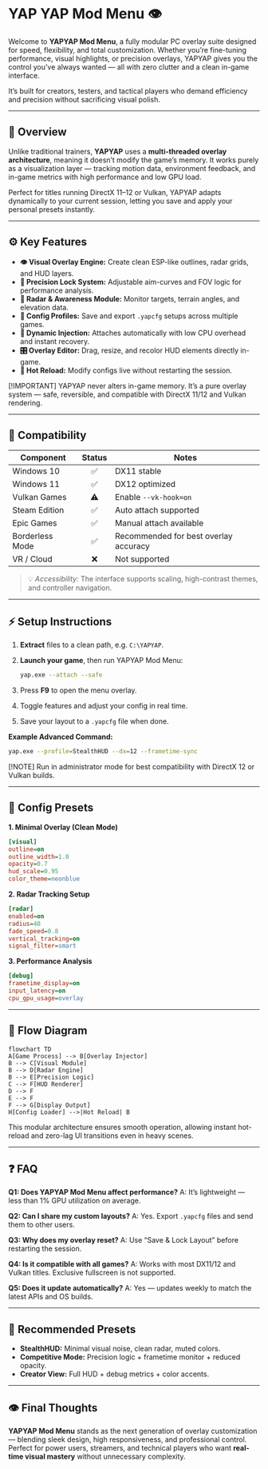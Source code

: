 # YAP YAP Mod Menu 👁️

Welcome to **YAPYAP Mod Menu**, a fully modular PC overlay suite designed for speed, flexibility, and total customization. Whether you’re fine-tuning performance, visual highlights, or precision overlays, YAPYAP gives you the control you’ve always wanted — all with zero clutter and a clean in-game interface.

It’s built for creators, testers, and tactical players who demand efficiency and precision without sacrificing visual polish.

---

## 🧭 Overview

Unlike traditional trainers, **YAPYAP** uses a **multi-threaded overlay architecture**, meaning it doesn’t modify the game’s memory. It works purely as a visualization layer — tracking motion data, environment feedback, and in-game metrics with high performance and low GPU load.

Perfect for titles running DirectX 11–12 or Vulkan, YAPYAP adapts dynamically to your current session, letting you save and apply your personal presets instantly.

---

## ⚙️ Key Features

* **👁 Visual Overlay Engine:** Create clean ESP-like outlines, radar grids, and HUD layers.
* **🎯 Precision Lock System:** Adjustable aim-curves and FOV logic for performance analysis.
* **📡 Radar & Awareness Module:** Monitor targets, terrain angles, and elevation data.
* **🧩 Config Profiles:** Save and export `.yapcfg` setups across multiple games.
* **💨 Dynamic Injection:** Attaches automatically with low CPU overhead and instant recovery.
* **🎛 Overlay Editor:** Drag, resize, and recolor HUD elements directly in-game.
* **💾 Hot Reload:** Modify configs live without restarting the session.

[!IMPORTANT]
YAPYAP never alters in-game memory. It’s a pure overlay system — safe, reversible, and compatible with DirectX 11/12 and Vulkan rendering.

---

## 🧠 Compatibility

| Component       | Status | Notes                                 |
| --------------- | :----: | ------------------------------------- |
| Windows 10      |    ✅   | DX11 stable                           |
| Windows 11      |    ✅   | DX12 optimized                        |
| Vulkan Games    |   ⚠️   | Enable `--vk-hook=on`                 |
| Steam Edition   |    ✅   | Auto attach supported                 |
| Epic Games      |    ✅   | Manual attach available               |
| Borderless Mode |    ✅   | Recommended for best overlay accuracy |
| VR / Cloud      |    ❌   | Not supported                         |

> 💡 *Accessibility:* The interface supports scaling, high-contrast themes, and controller navigation.

---

## ⚡ Setup Instructions

1. **Extract** files to a clean path, e.g. `C:\YAPYAP`.
2. **Launch your game**, then run YAPYAP Mod Menu:

   ```bash
   yap.exe --attach --safe
   ```
3. Press **F9** to open the menu overlay.
4. Toggle features and adjust your config in real time.
5. Save your layout to a `.yapcfg` file when done.

**Example Advanced Command:**

```bash
yap.exe --profile=StealthHUD --dx=12 --frametime-sync
```

[!NOTE]
Run in administrator mode for best compatibility with DirectX 12 or Vulkan builds.

---

## 🧩 Config Presets

**1. Minimal Overlay (Clean Mode)**

```ini
[visual]
outline=on
outline_width=1.0
opacity=0.7
hud_scale=0.95
color_theme=neonblue
```

**2. Radar Tracking Setup**

```ini
[radar]
enabled=on
radius=40
fade_speed=0.8
vertical_tracking=on
signal_filter=smart
```

**3. Performance Analysis**

```ini
[debug]
frametime_display=on
input_latency=on
cpu_gpu_usage=overlay
```

---

## 🧩 Flow Diagram

```mermaid
flowchart TD
A[Game Process] --> B[Overlay Injector]
B --> C[Visual Module]
B --> D[Radar Engine]
B --> E[Precision Logic]
C --> F[HUD Renderer]
D --> F
E --> F
F --> G[Display Output]
H[Config Loader] -->|Hot Reload| B
```

This modular architecture ensures smooth operation, allowing instant hot-reload and zero-lag UI transitions even in heavy scenes.

---

## ❓ FAQ

**Q1: Does YAPYAP Mod Menu affect performance?**
A: It’s lightweight — less than 1% GPU utilization on average.

**Q2: Can I share my custom layouts?**
A: Yes. Export `.yapcfg` files and send them to other users.

**Q3: Why does my overlay reset?**
A: Use “Save & Lock Layout” before restarting the session.

**Q4: Is it compatible with all games?**
A: Works with most DX11/12 and Vulkan titles. Exclusive fullscreen is not supported.

**Q5: Does it update automatically?**
A: Yes — updates weekly to match the latest APIs and OS builds.

---

## 🧭 Recommended Presets

* **StealthHUD:** Minimal visual noise, clean radar, muted colors.
* **Competitive Mode:** Precision logic + frametime monitor + reduced opacity.
* **Creator View:** Full HUD + debug metrics + color accents.


---

## 👁 Final Thoughts

**YAPYAP Mod Menu** stands as the next generation of overlay customization — blending sleek design, high responsiveness, and professional control. Perfect for power users, streamers, and technical players who want **real-time visual mastery** without unnecessary complexity.

